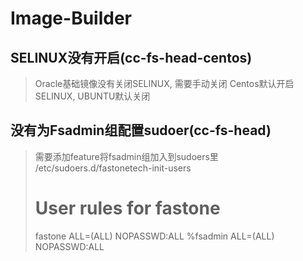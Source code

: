 # Image-Builder

## SELINUX没有开启(cc-fs-head-centos)

> Oracle基础镜像没有关闭SELINUX, 需要手动关闭
> Centos默认开启SELINUX, UBUNTU默认关闭

## 没有为Fsadmin组配置sudoer(cc-fs-head)

> 需要添加feature将fsadmin组加入到sudoers里
> /etc/sudoers.d/fastonetech-init-users
> # User rules for fastone
> fastone ALL=(ALL) NOPASSWD:ALL
> %fsadmin ALL=(ALL) NOPASSWD:ALL